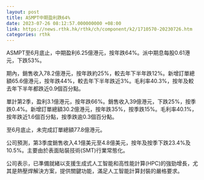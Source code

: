 ```yaml
---
layout: post
title: ASMPT中期盈利跌64%
date: 2023-07-26 08:12:57.000000000 +08:00
link: https://news.rthk.hk/rthk/ch/component/k2/1710570-20230726.htm
categories: rthk
---
```


ASMPT至6月底止，中期盈利6.25億港元，按年跌64%。派中期息每股0.61港元，下跌53%。

期內，銷售收入78.2億港元，按年跌約25%，較去年下半年跌12%。新增訂單總額65.6億港元，按年跌44%，較去年下半年跌近3%。毛利率40.3%，按年及較去年下半年都跌近0.9個百分點。

單計第2季，盈利3.1億港元，按年跌66%。銷售收入39億港元，下跌25%，按季跌0.4%。新增訂單總額30.2億港元，按年跌35%，按季跌15%。毛利率40.1%，按年跌近1.6個百分點，按季跌逾0.3個百分點。

至6月底止，未完成訂單總額77.8億港元。

公司預測，第3季度銷售收入4.1億美元至4.8億美元，按年及按季下跌23.4%及10.5%。主要由於表面貼裝技術(SMT)行業常態化。

公司表示，已準備就緒以支援生成式人工智能和高性能計算(HPC)的強勁增長，尤其是熱壓焊解決方案，提供關鍵功能，滿足人工智能計算封裝的嚴格要求。
